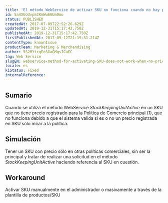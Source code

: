 ```yaml
---
title: 'El método WebService de activar SKU no funciona cuando no hay precio en la política comercial principal'
id: 5a4XUoUvpm2KmWw66Um0mu
status: PUBLISHED
createdAt: 2017-07-09T22:52:26.629Z
updatedAt: 2019-12-31T15:17:42.750Z
publishedAt: 2019-12-31T15:17:42.750Z
firstPublishedAt: 2017-09-12T21:19:31.214Z
contentType: knownIssue
productTeam: Marketing & Merchandising
author: 5S2MYtrgEoSGaGMqsICaEC
tag: Web Service
slugEN: webservice-method-for-activating-SKU-does-not-work-when-no-price-is-set-in-the-main-sales-policy
locale: es
kiStatus: Fixed
internalReference: 
---
```


## Sumario

Cuando se utiliza el método WebService *StockKeepingUnitActive* en un SKU que no tiene precio registrado para la Política de Comercio principal (1), que no funciona debido a que el sistema valida si es o no un precio registrada en SKU sólo mirar a la política.

## Simulación

Tener un SKU con precio sólo en otras políticas comerciales, sin ser la principal y tratar de realizar una solicitud en el método *StockKeepingUnitActive* haciendo referencia al SKU en cuestión.

## Workaround

Activar SKU manualmente en el administrador o masivamente a través de la plantilla de productos/SKU

